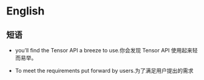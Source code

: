 # English

## 短语

- you’ll find the Tensor API a breeze to use.你会发现 Tensor API 使用起来轻而易举。

- To meet the requirements put forward by users.为了满足用户提出的需求
